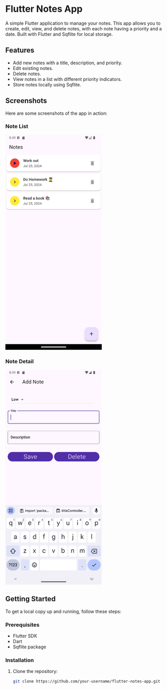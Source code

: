 # Flutter Notes App

A simple Flutter application to manage your notes. This app allows you to create, edit, view, and delete notes, with each note having a priority and a date. Built with Flutter and Sqflite for local storage.

## Features

- Add new notes with a title, description, and priority.
- Edit existing notes.
- Delete notes.
- View notes in a list with different priority indicators.
- Store notes locally using Sqflite.

## Screenshots

Here are some screenshots of the app in action:

### Note List
<img src="screenshots/ListNotes.png" style="width: 300px;" alt="Note List">

### Note Detail
<img src="screenshots/AddNote.png" style="width: 300px;" alt="Note Detail">

## Getting Started

To get a local copy up and running, follow these steps:

### Prerequisites

- Flutter SDK
- Dart
- Sqflite package

### Installation

1. Clone the repository:

   ```bash
   git clone https://github.com/your-username/flutter-notes-app.git
